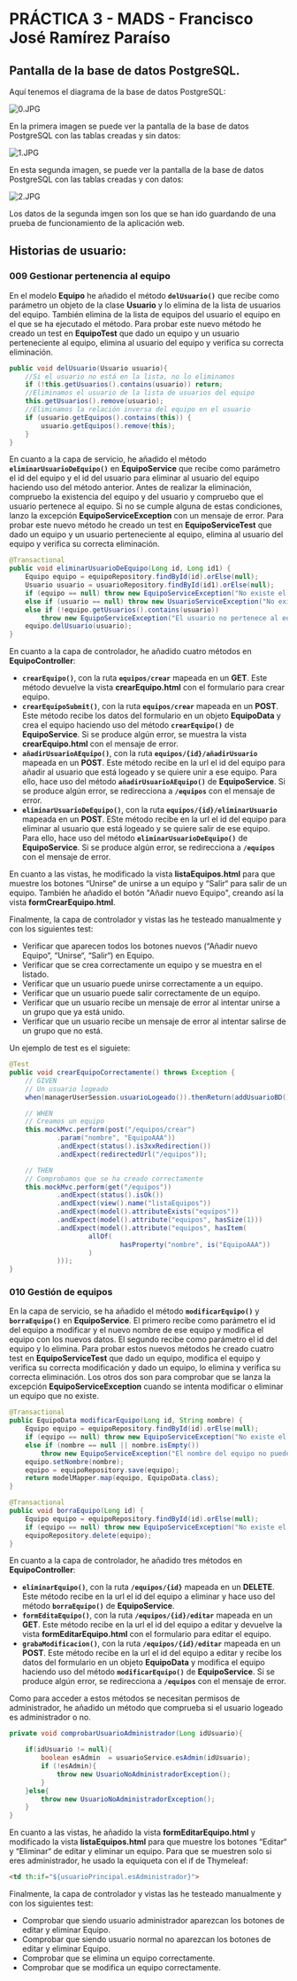 # PRÁCTICA 3 - MADS - Francisco José Ramírez Paraíso
## Pantalla de la base de datos PostgreSQL.

Aquí tenemos el diagrama de la base de datos PostgreSQL:

![0.JPG](img%2F0.JPG)

En la primera imagen se puede ver la pantalla de la base de datos PostgreSQL con las tablas creadas y sin datos:

![1.JPG](img%2F1.JPG)

En esta segunda imagen, se puede ver la pantalla de la base de datos PostgreSQL con las tablas creadas y con datos:

![2.JPG](img%2F2.JPG)

Los datos de la segunda imgen son los que se han ido guardando de una prueba de funcionamiento de la aplicación web.

## Historias de usuario:
### 009 Gestionar pertenencia al equipo

En el modelo **Equipo** he añadido el método  **`delUsuario()`** que recibe como parámetro un objeto de la clase **Usuario** y lo elimina de la lista de usuarios del equipo. También elimina de la lista de equipos del usuario el equipo en el que se ha ejecutado el método. Para probar este nuevo método he creado un test en **EquipoTest** que dado un equipo y un usuario perteneciente al equipo, elimina al usuario del equipo y verifica su correcta eliminación.

```java
public void delUsuario(Usuario usuario){
    //Si el usuario no está en la lista, no lo eliminamos
    if (!this.getUsuarios().contains(usuario)) return;
    //Eliminamos el usuario de la lista de usuarios del equipo
    this.getUsuarios().remove(usuario);
    //Eliminamos la relación inversa del equipo en el usuario
    if (usuario.getEquipos().contains(this)) {
        usuario.getEquipos().remove(this);
    }
}
```

En cuanto a la capa de servicio, he añadido el método **`eliminarUsuarioDeEquipo()`** en **EquipoService** que recibe como parámetro el id del equipo y el id del usuario para eliminar al usuario del equipo haciendo uso del método anterior. Antes de realizar la eliminación, compruebo la existencia del equipo y del usuario y compruebo que el usuario pertenece al equipo. Si no se cumple alguna de estas condiciones, lanzo la excepción **EquipoServiceException** con un mensaje de error. Para probar este nuevo método he creado un test en **EquipoServiceTest** que dado un equipo y un usuario perteneciente al equipo, elimina al usuario del equipo y verifica su correcta eliminación.

```java
@Transactional
public void eliminarUsuarioDeEquipo(Long id, Long id1) {
    Equipo equipo = equipoRepository.findById(id).orElse(null);
    Usuario usuario = usuarioRepository.findById(id1).orElse(null);
    if (equipo == null) throw new EquipoServiceException("No existe el equipo con id " + id);
    else if (usuario == null) throw new UsuarioServiceException("No existe el usuario con id " + id1);
    else if (!equipo.getUsuarios().contains(usuario))
        throw new EquipoServiceException("El usuario no pertenece al equipo");
    equipo.delUsuario(usuario);
}
```

En cuanto a la capa de controlador, he añadido cuatro métodos en **EquipoController**:

- **`crearEquipo()`**, con la ruta __`equipos/crear`__ mapeada en un **GET**. Este método devuelve la vista **crearEquipo.html** con el formulario para crear equipo.
- **`crearEquipoSubmit()`**, con la ruta __`equipos/crear`__ mapeada en un **POST**. Este método recibe los datos del formulario en un objeto **EquipoData** y crea el equipo haciendo uso del método **`crearEquipo()`** de **EquipoService**. Si se produce algún error, se muestra la vista **crearEquipo.html** con el mensaje de error.
- **`añadirUsuarioAEquipo()`**, con la ruta __`equipos/{id}/añadirUsuario`__ mapeada en un **POST**. Este método recibe en la url el id del equipo para añadir al usuario que está logeado y se quiere unir a ese equipo. Para ello, hace uso del método **`añadirUsuarioAEquipo()`** de **EquipoService**. Si se produce algún error, se redirecciona a __`/equipos`__ con el mensaje de error.
- **`eliminarUsuarioDeEquipo()`**, con la ruta __`equipos/{id}/eliminarUsuario`__ mapeada en un **POST**. ESte método recibe en la url el id del equipo para eliminar al usuario que está logeado y se quiere salir de ese equipo. Para ello, hace uso del método **`eliminarUsuarioDeEquipo()`** de **EquipoService**. Si se produce algún error, se redirecciona a __`/equipos`__ con el mensaje de error.

En cuanto a las vistas, he modificado la vista **listaEquipos.html** para que muestre los botones “Unirse“ de unirse a un equipo y “Salir“ para salir de un equipo. También he añadido el botón "Añadir nuevo Equipo", creando así la vista **formCrearEquipo.html**.

Finalmente, la capa de controlador y vistas las he testeado manualmente y con los siguientes test:

- Verificar que aparecen todos los botones nuevos (“Añadir nuevo Equipo“, “Unirse“, “Salir“) en Equipo.
- Verificar que se crea correctamente un equipo y se muestra en el listado.
- Verificar que un usuario puede unirse correctamente a un equipo.
- Verificar que un usuario puede salir correctamente de un equipo.
- Verificar que un usuario recibe un mensaje de error al intentar unirse a un grupo que ya está unido.
- Verificar que un usuario recibe un mensaje de error al intentar salirse de un grupo que no está.

Un ejemplo de test es el siguiete:

```java
@Test
public void crearEquipoCorrectamente() throws Exception {
    // GIVEN
    // Un usuario logeado
    when(managerUserSession.usuarioLogeado()).thenReturn(addUsuarioBD());

    // WHEN
    // Creamos un equipo
    this.mockMvc.perform(post("/equipos/crear")
            .param("nombre", "EquipoAAA"))
            .andExpect(status().is3xxRedirection())
            .andExpect(redirectedUrl("/equipos"));

    // THEN
    // Comprobamos que se ha creado correctamente
    this.mockMvc.perform(get("/equipos"))
            .andExpect(status().isOk())
            .andExpect(view().name("listaEquipos"))
            .andExpect(model().attributeExists("equipos"))
            .andExpect(model().attribute("equipos", hasSize(1)))
            .andExpect(model().attribute("equipos", hasItem(
                    allOf(
                            hasProperty("nombre", is("EquipoAAA"))
                    )
            )));
}
```

### 010 Gestión de equipos

En la capa de servicio, se ha añadido el método **`modificarEquipo()`** y **`borraEquipo()`** en **EquipoService**. El primero recibe como parámetro el id del equipo a modificar y el nuevo nombre de ese equipo y modifica el equipo con los nuevos datos. El segundo recibe como parámetro el id del equipo y lo elimina. Para probar estos nuevos métodos he creado cuatro test en **EquipoServiceTest** que dado un equipo, modifica el equipo y verifica su correcta modificación y dado un equipo, lo elimina y verifica su correcta eliminación. Los otros dos son para comprobar que se lanza la excepción **EquipoServiceException** cuando se intenta modificar o eliminar un equipo que no existe.

```java
@Transactional
public EquipoData modificarEquipo(Long id, String nombre) {
    Equipo equipo = equipoRepository.findById(id).orElse(null);
    if (equipo == null) throw new EquipoServiceException("No existe el equipo con id " + id);
    else if (nombre == null || nombre.isEmpty())
        throw new EquipoServiceException("El nombre del equipo no puede estar vacío");
    equipo.setNombre(nombre);
    equipo = equipoRepository.save(equipo);
    return modelMapper.map(equipo, EquipoData.class);
}

@Transactional
public void borraEquipo(Long id) {
    Equipo equipo = equipoRepository.findById(id).orElse(null);
    if (equipo == null) throw new EquipoServiceException("No existe el equipo con id " + id);
    equipoRepository.delete(equipo);
}
```

En cuanto a la capa de controlador, he añadido tres métodos en **EquipoController**:

- **`eliminarEquipo()`**, con la ruta __`/equipos/{id}`__ mapeada en un **DELETE**. Este método recibe en la url el id del equipo a eliminar y hace uso del método **`borraEquipo()`** de **EquipoService**.
- **`formEditaEquipo()`**, con la ruta __`/equipos/{id}/editar`__ mapeada en un **GET**. Este método recibe en la url el id del equipo a editar y devuelve la vista **formEditarEquipo.html** con el formulario para editar el equipo.
- **`grabaModificacion()`**, con la ruta __`/equipos/{id}/editar`__ mapeada en un **POST**. Este método recibe en la url el id del equipo a editar y recibe los datos del formulario en un objeto **EquipoData** y modifica el equipo haciendo uso del método **`modificarEquipo()`** de **EquipoService**. Si se produce algún error, se redirecciona a __`/equipos`__ con el mensaje de error.

Como para acceder a estos métodos se necesitan permisos de administrador, he añadido un método que comprueba si el usuario logeado es administrador o no.

```java
private void comprobarUsuarioAdministrador(Long idUsuario){

    if(idUsuario != null){
        boolean esAdmin  = usuarioService.esAdmin(idUsuario);
        if (!esAdmin){
            throw new UsuarioNoAdministradorException();
        }
    }else{
        throw new UsuarioNoAdministradorException();
    }
}
```

En cuanto a las vistas, he añadido la vista **formEditarEquipo.html** y modificado la vista **listaEquipos.html** para que muestre los botones “Editar“ y “Eliminar“ de editar y eliminar un equipo. Para que se muestren solo si eres administrador, he usado la equiqueta con el if de Thymeleaf:

```html
<td th:if="${usuarioPrincipal.esAdministrador}">
```

Finalmente, la capa de controlador y vistas las he testeado manualmente y con los siguientes test:

- Comprobar que siendo usuario administrador aparezcan los botones de editar y eliminar Equipo.
- Comprobar que siendo usuario normal no aparezcan los botones de editar y eliminar Equipo.
- Comprobar que se elimina un equipo correctamente.
- Comprobar que se modifica un equipo correctamente.